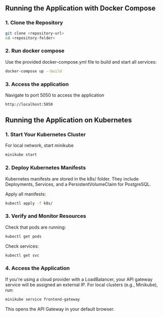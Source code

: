 ## Running the Application with Docker Compose

### 1. Clone the Repository

```bash
git clone <repository-url>
cd <repository-folder>
```

### 2. Run docker compose

Use the provided docker-compose.yml file to build and start all services:

```bash
docker-compose up --build
```

### 3. Access the application

Navigate to port 5050 to access the application

```bash
http://localhost:5050
```

## Running the Application on Kubernetes

### 1. Start Your Kubernetes Cluster

For local network, start minikube

```bash
minikube start
```

### 2. Deploy Kubernetes Manifests

Kubernetes manifests are stored in the k8s/ folder. They include Deployments, Services, and a PersistentVolumeClaim for PostgreSQL.

Apply all manifests:

```bash
kubectl apply -f k8s/
```

### 3. Verify and Monitor Resources

Check that pods are running:

```bash
kubectl get pods
```

Check services:

```bash
kubectl get svc
```

### 4. Access the Application

If you're using a cloud provider with a LoadBalancer, your API gateway service will be assigned an external IP.
For local clusters (e.g., Minikube), run:

```bash
minikube service frontend-gateway
```

This opens the API Gateway in your default browser.
